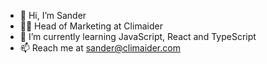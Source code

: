 - 👋 Hi, I’m Sander
- 👨‍💻 Head of Marketing at Climaider
- 🌱 I’m currently learning JavaScript, React and TypeScript
- 📫 Reach me at sander@climaider.com

<!---
zanderdanmark/zanderdanmark is a ✨ special ✨ repository because its `README.md` (this file) appears on your GitHub profile.
You can click the Preview link to take a look at your changes.
--->
